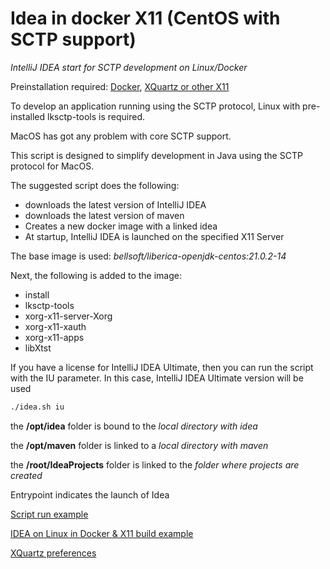 # Idea in docker X11 (CentOS with SCTP support)

_IntelliJ IDEA start for SCTP development on Linux/Docker_

Preinstallation required: [Docker](https://www.docker.com/products/docker-desktop/), [XQuartz or other X11](https://www.xquartz.org/)

To develop an application running using the SCTP protocol, Linux with pre-installed lksctp-tools is required.

MacOS has got any problem with core SCTP support.

This script is designed to simplify development in Java using the SCTP protocol for MacOS.

The suggested script does the following:
* downloads the latest version of IntelliJ IDEA
* downloads the latest version of maven
* Creates a new docker image with a linked idea
* At startup, IntelliJ IDEA is launched on the specified X11 Server

The base image is used: _bellsoft/liberica-openjdk-centos:21.0.2-14_

Next, the following is added to the image:
* install
* lksctp-tools
* xorg-x11-server-Xorg
* xorg-x11-xauth
* xorg-x11-apps
* libXtst

If you have a license for IntelliJ IDEA Ultimate, then you can run the script with the IU parameter. In this case, IntelliJ IDEA Ultimate version will be used

```bash
./idea.sh iu
```

the **/opt/idea** folder is bound to the _local directory with idea_

the **/opt/maven** folder is linked to a _local directory with maven_

the **/root/IdeaProjects** folder is linked to the _folder where projects are created_

Entrypoint indicates the launch of Idea

[Script run example](https://youtu.be/NNeN_NgXZkg)

[IDEA on Linux in Docker & X11 build example](https://youtu.be/eixzvCB1tlw)

[XQuartz preferences](XQuarts.md)
